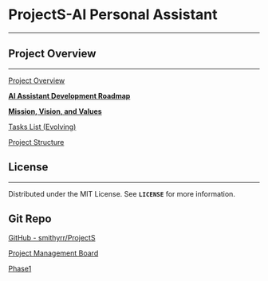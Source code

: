 # ProjectS-AI Personal Assistant

---

## ****Project Overview****

---

[Project Overview](ProjectS-AI%20Personal%20Assistant%20835bb736716e40439ec7a38bc98926b4/Project%20Overview%20b9fea1fef23d4164a78a2fce88259139.md)

[**AI Assistant Development Roadmap**](ProjectS-AI%20Personal%20Assistant%20835bb736716e40439ec7a38bc98926b4/AI%20Assistant%20Development%20Roadmap%2089f9414e002249cda0c11e7931db520b.md)

[****Mission, Vision, and Values****](ProjectS-AI%20Personal%20Assistant%20835bb736716e40439ec7a38bc98926b4/Mission,%20Vision,%20and%20Values%209e7d0ba6b35b4767b4ecf5b322db566d.md)

[Tasks List (Evolving)](ProjectS-AI%20Personal%20Assistant%20835bb736716e40439ec7a38bc98926b4/Tasks%20List%20(Evolving)%2095d872f1c61f44aca2bfbf11f53f8e92.md)

[Project Structure](ProjectS-AI%20Personal%20Assistant%20835bb736716e40439ec7a38bc98926b4/Project%20Structure%20eedb900a7db443d1ba27641d3f7f96df.md)

## ****License****

---

Distributed under the MIT License. See **`LICENSE`** for more information.

## Git Repo

[GitHub - smithyrr/ProjectS](https://github.com/smithyrr/ProjectS)

[Project Management Board](ProjectS-AI%20Personal%20Assistant%20835bb736716e40439ec7a38bc98926b4/Project%20Management%20Board%205aaa37365f9647bba7c87ed94f4bbe6a.md)

[Phase1 ](ProjectS-AI%20Personal%20Assistant%20835bb736716e40439ec7a38bc98926b4/Phase1%201e535458ed4749db82e35ae8908261df.md)